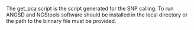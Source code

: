 The get_pca script is the script generated for the SNP calling. To run ANGSD and NGStools software should be installed in the local directory or the path to the binnary file must be provided.
